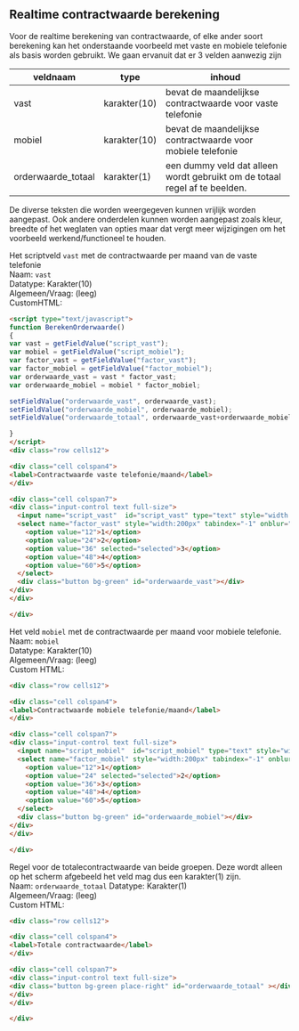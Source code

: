 ## Realtime contractwaarde berekening

Voor de realtime berekening van contractwaarde, of elke ander soort berekening kan het onderstaande 
voorbeeld met vaste en mobiele telefonie als basis worden gebruikt. We gaan ervanuit dat er 3 velden aanwezig zijn

veldnaam | type | inhoud
---------|------|-------
vast | karakter(10) | bevat de maandelijkse contractwaarde voor vaste telefonie
mobiel | karakter(10) | bevat de maandelijkse contractwaarde voor mobiele telefonie
orderwaarde_totaal | karakter(1) | een dummy veld dat alleen wordt gebruikt om de totaal regel af te beelden.

De diverse teksten die worden weergegeven kunnen vrijlijk worden aangepast. Ook andere onderdelen kunnen 
worden aangepast zoals kleur, breedte of het weglaten van opties maar dat vergt meer wijzigingen om het 
voorbeeld werkend/functioneel te houden.


Het scriptveld `vast` met de contractwaarde per maand van de vaste telefonie  
Naam: `vast`  
Datatype: Karakter(10)  
Algemeen/Vraag: (leeg)  
CustomHTML:
``` html
<script type="text/javascript">
function BerekenOrderwaarde()
{
var vast = getFieldValue("script_vast");
var mobiel = getFieldValue("script_mobiel");
var factor_vast = getFieldValue("factor_vast");
var factor_mobiel = getFieldValue("factor_mobiel");
var orderwaarde_vast = vast * factor_vast;
var orderwaarde_mobiel = mobiel * factor_mobiel;

setFieldValue("orderwaarde_vast", orderwaarde_vast);
setFieldValue("orderwaarde_mobiel", orderwaarde_mobiel);
setFieldValue("orderwaarde_totaal", orderwaarde_vast+orderwaarde_mobiel);

}
</script>
<div class="row cells12">

<div class="cell colspan4">
<label>Contractwaarde vaste telefonie/maand</label>
</div>

<div class="cell colspan7">
<div class="input-control text full-size">
  <input name="script_vast"  id="script_vast" type="text" style="width:200px" onblur="BerekenOrderwaarde();">
  <select name="factor_vast" style="width:200px" tabindex="-1" onblur="BerekenOrderwaarde();" title="Looptijd contract">
    <option value="12">1</option>
    <option value="24">2</option>
    <option value="36" selected="selected">3</option>
    <option value="48">4</option>
    <option value="60">5</option>
  </select>
  <div class="button bg-green" id="orderwaarde_vast"></div>
</div>
</div>

</div>
```

Het veld `mobiel` met de contractwaarde per maand voor mobiele telefonie.  
Naam: `mobiel`  
Datatype: Karakter(10)  
Algemeen/Vraag: (leeg)  
Custom HTML:
``` html
<div class="row cells12">

<div class="cell colspan4">
<label>Contractwaarde mobiele telefonie/maand</label>
</div>

<div class="cell colspan7">
<div class="input-control text full-size">
  <input name="script_mobiel"  id="script_mobiel" type="text" style="width:200px" onblur="BerekenOrderwaarde();">
  <select name="factor_mobiel" style="width:200px" tabindex="-1" onblur="BerekenOrderwaarde();" title="Looptijd contract">
    <option value="12">1</option>
    <option value="24" selected="selected">2</option>
    <option value="36">3</option>
    <option value="48">4</option>
    <option value="60">5</option>
  </select>
  <div class="button bg-green" id="orderwaarde_mobiel"></div>
</div>
</div>

</div>
```

Regel voor de totalecontractwaarde van beide groepen. Deze wordt alleen op het scherm afgebeeld het veld mag dus een karakter(1) zijn.  
Naam: `orderwaarde_totaal` 
Datatype: Karakter(1)  
Algemeen/Vraag: (leeg)  
Custom HTML:
``` html
<div class="row cells12">

<div class="cell colspan4">
<label>Totale contractwaarde</label>
</div>

<div class="cell colspan7">
<div class="input-control text full-size">
<div class="button bg-green place-right" id="orderwaarde_totaal" ></div>
</div>
</div>

</div>
```
